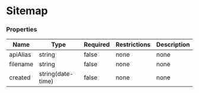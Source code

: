 
# Sitemap

### Properties

|Name|Type|Required|Restrictions|Description|
|---|---|---|---|---|
|apiAlias|string|false|none|none|
|filename|string|false|none|none|
|created|string(date-time)|false|none|none|

